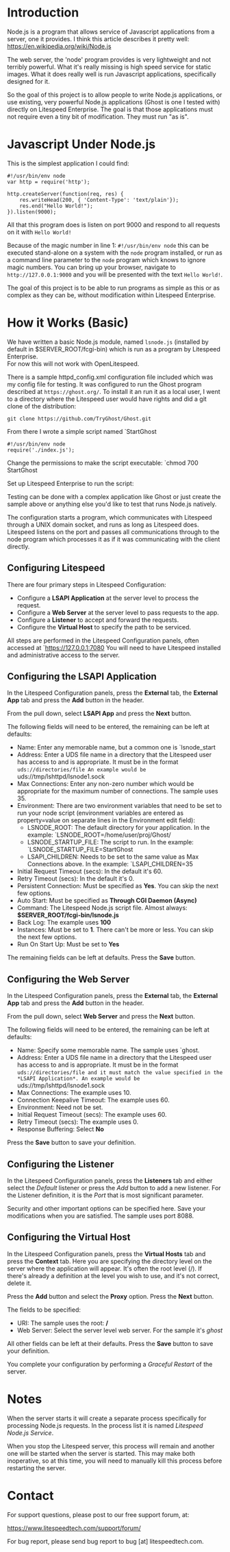 Introduction
============

Node.js is a program that allows service of Javascript applications from a
server, one it provides.  I think this article describes it pretty well:
https://en.wikipedia.org/wiki/Node.js

The web server, the 'node' program provides is very lightweight and not terribly
powerful.  What it's really missing is high speed service for static images.
What it does really well is run Javascript applications, specifically designed
for it.

So the goal of this project is to allow people to write Node.js applications,
or use existing, very powerful Node.js applications (Ghost is one I tested with)
directly on Litespeed Enterprise.  The goal is that those applications must not
require even a tiny bit of modification.  They must run "as is".

Javascript Under Node.js
========================

This is the simplest application I could find:
```
#!/usr/bin/env node
var http = require('http');

http.createServer(function(req, res) {
    res.writeHead(200, { 'Content-Type': 'text/plain'});
    res.end("Hello World!");
}).listen(9000);
```

All that this program does is listen on port 9000 and respond to all requests
on it with `Hello World!`

Because of the magic number in line 1: `#!/usr/bin/env node` this can be 
executed stand-alone on a system with the `node` program installed, or run as
a command line parameter to the `node` program which knows to ignore magic 
numbers.  You can bring up your browser, navigate to `http://127.0.0.1:9000`
and you will be presented with the text `Hello World!`.

The goal of this project is to be able to run programs as simple as this or
as complex as they can be, without modification within Litespeed Enterprise.

How it Works (Basic)
====================

We have written a basic Node.js module, named `lsnode.js` (installed by default
in $SERVER_ROOT/fcgi-bin) which is run as a program by Litespeed Enterprise.  
For now this will not work with OpenLitespeed.

There is a sample httpd_config.xml configuration file included which was my 
config file for testing.  It was configured to run the Ghost program described 
at `https://ghost.org/`.  To install it an run it as a local user, I went to a 
directory where the Litespeed user would have rights and did a git clone of the 
distribution:
```
git clone https://github.com/TryGhost/Ghost.git
```

From there I wrote a simple script named `StartGhost
```
#!/usr/bin/env node
require('./index.js');
```

Change the permissions to make the script executable: `chmod 700 StartGhost

Set up Litespeed Enterprise to run the script:

Testing can be done with a complex application like Ghost or just create the 
sample above or anything else you'd like to test that runs Node.js natively.

The configuration starts a program, which communicates with Litespeed through
a UNIX domain socket, and runs as long as Litespeed does.  Litespeed listens
on the port and passes all communications through to the node program which
processes it as if it was communicating with the client directly.  

Configuring Litespeed
---------------------

There are four primary steps in Litespeed Configuration:
   - Configure a **LSAPI Application** at the server level to process the request.
   - Configure a **Web Server** at the server level to pass requests to the app.
   - Configure a **Listener** to accept and forward the requests.
   - Configure the **Virtual Host** to specify the path to be serviced.

All steps are performed in the Litespeed Configuration panels, often 
accessed at `https://127.0.0.1:7080  You will need to have Litespeed installed
and administrative access to the server.


Configuring the LSAPI Application
---------------------------------

In the Litespeed Configuration panels, press the **External** tab, the 
**External App** tab and press the **Add** button in the header.

From the pull down, select **LSAPI App** and press the **Next** button.

The following fields will need to be entered, the remaining can be left at 
defaults:
- Name: Enter any memorable name, but a common one is `lsnode_start
- Address: Enter a UDS file name in a directory that the Litespeed user has 
  access to and is appropriate. It must be in the format `uds://directories/file
  An example would be `uds://tmp/lshttpd/lsnode1.sock
- Max Connections:  Enter any non-zero number which would be appropriate for the
  maximum number of connections.  The sample uses 35.
- Environment: There are two environment variables that need to be set to run
  your node script (environment variables are entered as property=value on 
  separate lines in the Environment edit field):
    - LSNODE_ROOT: The default directory for your application.  In the example:
      `LSNODE_ROOT=/home/user/proj/Ghost/
    - LSNODE_STARTUP_FILE:  The script to run.  In the example: 
      `LSNODE_STARTUP_FILE=StartGhost
    - LSAPI_CHILDREN: Needs to be set to the same value as Max Connections above.
      In the example: `LSAPI_CHILDREN=35
- Initial Request Timeout (secs): In the default it's 60.
- Retry Timeout (secs): In the default it's 0.
- Persistent Connection: Must be specified as **Yes**.  You can skip the next 
  few options.
- Auto Start: Must be specified as **Through CGI Daemon (Async)**
- Command: The Litespeed Node.js script file.  Almost always: 
  **$SERVER_ROOT/fcgi-bin/lsnode.js**
- Back Log: The example uses **100**
- Instances: Must be set to **1**. There can't be more or less.  You can skip 
  the next few options.
- Run On Start Up:  Must be set to **Yes**

The remaining fields can be left at defaults.  Press the **Save** button.

Configuring the Web Server
--------------------------

In the Litespeed Configuration panels, press the **External** tab, the 
**External App** tab and press the **Add** button in the header.

From the pull down, select **Web Server** and press the **Next** button.

The following fields will need to be entered, the remaining can be left at 
defaults:

- Name: Specify some memorable name.  The sample uses `ghost.
- Address:  Enter a UDS file name in a directory that the Litespeed user has 
  access to and is appropriate. It must be in the format `uds://directories/file
  and it must match the value specified in the *LSAPI Application*.
  An example would be `uds://tmp/lshttpd/lsnode1.sock
- Max Connections: The example uses 10.
- Connection Keepalive Timeout: The example uses 60.
- Environment: Need not be set.
- Initial Request Timeout (secs): The example uses 60.
- Retry Timeout (secs): The example uses 0.
- Response Buffering: Select **No**

Press the **Save** button to save your definition.

Configuring the Listener
------------------------

In the Litespeed Configuration panels, press the **Listeners** tab and either
select the *Default* listener or press the *Add* button to add a new listener.
For the Listener definition, it is the *Port* that is most significant parameter.

Security and other important options can be specified here.  Save your 
modifications when you are satisfied.  The sample uses port 8088.

Configuring the Virtual Host
----------------------------

In the Litespeed Configuration panels, press the **Virtual Hosts** tab and press
the **Context** tab.  Here you are specifying the directory level on the server
where the application will appear.  It's often the root level (/).  If there's 
already a definition at the level you wish to use, and it's not correct, delete
it.

Press the **Add** button and select the **Proxy** option. Press the **Next**
button.

The fields to be specified:
- URI:  The sample uses the root: **/**
- Web Server: Select the server level web server. For the sample it's *ghost*

All other fields can be left at their defaults. Press the **Save** button to 
save your definition.

You complete your configuration by performing a *Graceful Restart* of the server.


Notes
=====

When the server starts it will create a separate process specifically for 
processing Node.js requests. In the process list it is named 
*Litespeed Node.js Service*. 

When you stop the Litespeed server, this process will remain and another one
will be started when the server is started.  This may make both inoperative, so
at this time, you will need to manually kill this process before restarting the
server.


Contact
=======

For support questions, please post to our free support forum, at:

https://www.litespeedtech.com/support/forum/

For bug report, please send bug report to bug [at] litespeedtech.com.




